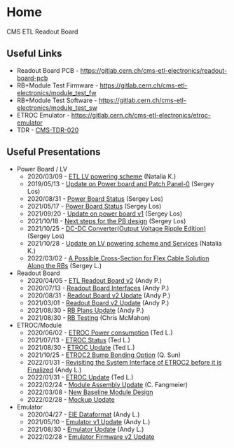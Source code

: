 # Home

CMS ETL Readout Board

## Useful Links

- Readout Board PCB - <https://gitlab.cern.ch/cms-etl-electronics/readout-board-pcb>
- RB+Module Test Firmware - <https://gitlab.cern.ch/cms-etl-electronics/module_test_fw>
- RB+Module Test Software - <https://gitlab.cern.ch/cms-etl-electronics/module_test_sw>
- ETROC Emulator - <https://gitlab.cern.ch/cms-etl-electronics/etroc-emulator>
- TDR - [CMS-TDR-020](https://cds.cern.ch/record/2667167/files/CMS-TDR-020.pdf)

## Useful Presentations

- Power Board / LV
    - 2020/03/09 - [ETL LV powering scheme](https://indico.cern.ch/event/902328/contributions/3798257/attachments/2008611/3355343/2020-03-09_LV_scheme.pdf) (Natalia K.)
    - 2019/05/13 - [Update on Power board and Patch Panel-0](https://indico.cern.ch/event/820512/contributions/3429658/attachments/1842929/3023621/ETL-Cabling-S_Los-May13-2019.pdf) (Sergey Los)
    - 2020/08/31 - [Power Board Status](https://indico.cern.ch/event/950697/contributions/3993988/attachments/2094005/3519146/ETL-PowerConversion-S_Los-Aug31-2020.pdf) (Sergey Los)
    - 2021/05/17 - [Power Board Status](https://indico.cern.ch/event/1039531/contributions/4366460/attachments/2245627/3808234/ETL-MultyChannel-bPOL-Proto-S_Los-May17-2021.pdf) (Sergey Los)
    - 2021/09/20 - [Update on power board v1](https://indico.cern.ch/event/1078196/contributions/4534885/attachments/2312780/3936290/ETL-DC-DC-Converter-S_Los-Sep20-2021.pdf) (Sergey Los)
    - 2021/10/18 - [Next steps for the PB design](https://indico.cern.ch/event/1088033/contributions/4574114/attachments/2329314/3968911/ETL-SingleChannel-DC-DC-Converter-S_Los-Oct04-2021.pdf) (Sergey Los)
    - 2021/10/25 - [DC-DC Converter(Output Voltage Ripple Edition)](https://indico.cern.ch/event/1090414/contributions/4584064/attachments/2333416/3976947/ETL-DC-DC-Converter2-S_Los-Oct25-2021.pdf) (Sergey Los)
    - 2021/10/28 - [Update on LV powering scheme and Services](https://indico.cern.ch/event/1092037/contributions/4592092/attachments/2336204/3982128/2021-10-28_ETL%20integration%20meeting.pdf) (Natalia K.)
    - 2022/03/02 - [A Possible Cross-Section for Flex Cable Solution Along the RBs](/files/ETL-FlexCabling-Option-S_Los-Mar01-2022.pdf) (Sergey L.)
- Readout Board
    - 2020/04/05 - [ETL Readout Board v2](https://indico.cern.ch/event/906805/contributions/3815774/attachments/2016073/3369701/2020-04-05-ETL-RBv2-Boston.pdf) (Andy P.)
    - 2020/07/13 - [Readout Board Interfaces](https://indico.cern.ch/event/939160/contributions/3946133/attachments/2073487/3481402/20200713_readout_board_interfaces.pdf) (Andy P.)
    - 2020/08/31 - [Readout Board v2 Update](https://indico.cern.ch/event/950697/contributions/3993986/attachments/2093983/3519322/20200831_readout_board_v2.pptx.pdf) (Andy P.)
    - 2021/03/01 - [Readout Board v2 Update](https://indico.cern.ch/event/1012776/contributions/4250636/attachments/2199248/3719226/20210301_etl_readout_board.pptx.pdf) (Andy P.)
    - 2021/08/30 - [RB Plans Update](https://indico.cern.ch/event/1070316/contributions/4500707/attachments/2300153/3912329/20210830_etl_rb_plans.pptx.pdf) (Andy P.)
    - 2021/08/30 - [RB Testing](https://indico.cern.ch/event/1070316/contributions/4504116/attachments/2300135/3912296/Readout%20Board%20Status%20Update%208-30-21.pdf) (Chris McMahon)
- ETROC/Module
    - 2020/06/02 - [ETROC Power consumption](https://indico.cern.ch/event/931796/contributions/3915833/attachments/2061731/3458815/ETROC2-power-update-v1.pdf) (Ted L.)
    - 2021/07/13 - [ETROC Status](https://indico.cern.ch/event/1058347/contributions/4450858/attachments/2281282/3877914/ETROC2-status-V1.pdf) (Ted L.)
    - 2021/08/30 - [ETROC Update](https://indico.cern.ch/event/1070316/contributions/4500709/attachments/2300136/3912297/Towards-ETROC2-Aug30-2021.pdf) (Ted L.)
    - 2021/10/25 - [ETROC2 Bump Bonding Option](https://indico.cern.ch/event/1090414/contributions/4584063/attachments/2333913/3977867/20211025_ETROC2BumpPads.pdf) (Q. Sun)
    - 2022/01/31 - [Revisiting the System Interface of ETROC2 before it is Finalized](https://indico.cern.ch/event/1122502/contributions/4712326/attachments/2381992/4070121/ETROC-system-interface-Andy-v6.pdf) (Andy L.)
    - 2022/01/31 - [ETROC Update](https://indico.cern.ch/event/1122502/contributions/4712328/attachments/2382698/4071481/ETROC-status-Jan31-2022.pdf) (Ted L.)
    - 2022/02/24 - [Module Assembly Update](https://indico.cern.ch/event/1113876/contributions/4754101/attachments/2397430/4099437/2022-02-24%20ETL%20modules%20and%20assembly%20meeting%20-%20Module%20Design%20Decision.pdf) (C. Fangmeier)
    - 2022/03/08 - [New Baseline Module Design](https://indico.cern.ch/event/1134373/contributions/4767357/attachments/2404175/4112298/2022-03-08%20TIP%20Meeting%20-%20Module%20Design.pdf)
    - 2022/02/28 - [Mockup Update](https://indico.cern.ch/event/1133829/contributions/4757782/attachments/2399069/4102365/20220228_etl_readout_board.pptx.pdf)
- Emulator
    - 2020/04/27 - [EIE Dataformat](https://indico.cern.ch/event/912420/contributions/3837314/attachments/2026902/3391190/Andy_Liu_-_Emulator_v1.1.pdf) (Andy L.)
    - 2021/05/10 - [Emulator v1 Update](https://indico.cern.ch/event/1037766/contributions/4357988/attachments/2242193/3801880/Emulator%20updates%2020210510%20V3.pdf) (Andy L.)
    - 2021/08/30 - [Emulator Update](https://indico.cern.ch/event/1070316/contributions/4500708/attachments/2300134/3912295/Emulator%20updates%2020210830_v5.pdf) (Andy L.)
    - 2022/02/28 - [Emulator Firmware v2 Update](https://indico.cern.ch/event/1133829/contributions/4757780/attachments/2398940/4102139/Emulator%20status%2020220228%20v3%20-%20Read-Only.pdf)
